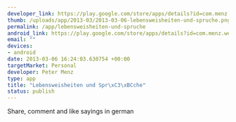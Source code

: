 ```yaml
--- 
developer_link: https://play.google.com/store/apps/details?id=com.menz.weisheiten
thumb: /uploads/app/2013-03/2013-03-06-lebensweisheiten-und-spruche.png
permalink: /app/lebensweisheiten-und-spruche
android_link: https://play.google.com/store/apps/details?id=com.menz.weisheiten
email: ""
devices: 
- android
date: 2013-03-06 16:24:03.630754 +00:00
targetMarket: Personal
developer: Peter Menz
type: app
title: "Lebensweisheiten und Spr\xC3\xBCche"
status: publish
---
```


Share, comment and like sayings in german
